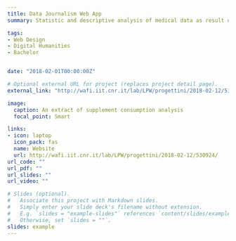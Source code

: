 ```yaml
---
title: Data Journalism Web App
summary: Statistic and descriptive analysis of medical data as result of a Data Journalism investigation about supplement consumption in Italy. Data is extracted, cleaned up and organized in CSV tables, managed through a database SQL. Query API are in PHP. The implemented software receives data through AJAX and return them in Json format to a script that processes them and show them in a client-readable format (charts displayed in a user interface).

tags:
- Web Design
- Digital Humanities 
- Bachelor


date: "2018-02-01T00:00:00Z"

# Optional external URL for project (replaces project detail page).
external_link: "http://wafi.iit.cnr.it/lab/LPW/progettini/2018-02-12/530924/"

image:
  caption: An extract of supplement consumption analysis
  focal_point: Smart

links:
- icon: laptop
  icon_pack: fas
  name: Website
  url: http://wafi.iit.cnr.it/lab/LPW/progettini/2018-02-12/530924/
url_code: ""
url_pdf: ""
url_slides: ""
url_video: ""

# Slides (optional).
#   Associate this project with Markdown slides.
#   Simply enter your slide deck's filename without extension.
#   E.g. `slides = "example-slides"` references `content/slides/example-slides.md`.
#   Otherwise, set `slides = ""`.
slides: example
---
```


